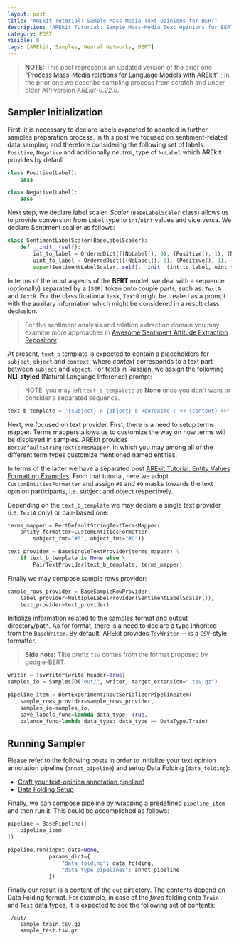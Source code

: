 ```yaml
---
layout: post
title: "AREkit Tutorial: Sample Mass-Media Text Opinions for BERT"
description: "AREkit Tutorial: Sample Mass-Media Text Opinions for BERT"
category: POST
visible: 0
tags: [AREkit, Samples, Neural Networks, BERT]
---
```


<!--more-->

> **NOTE:** This post represents an updated version of the prior one
>["Process Mass-Media relations for Language Models with AREkit"](https://nicolay-r.github.io/blog/articles/2022-05/process-mass-media-relations-with-arekit)
; in the prior one we describe sampling process from scratch and under older API version *AREkit-0.22.0*.
>
## Sampler Initialization

First, it is necessary to declare labels expected to adopted in further samples preparation process.
In this post we focused on sentiment-related data sampling and therefore considering the following 
set of labels: `Positive`, `Negative` and additionally *neutral*, type of `NoLabel` which AREkit provides by default.
```python
class Positive(Label):
    pass

class Negative(Label):
    pass
```

Next step, we declare label scaler.
*Scaler* (`BaseLabelScaler` class) allows us to provide conversion from `Label` type to `int`/`uint` values and vice versa.
We declare Sentiment scaller as follows:
```python
class SentimentLabelScaler(BaseLabelScaler):
    def __init__(self):
        int_to_label = OrderedDict([(NoLabel(), 0), (Positive(), 1), (Negative(), -1)])
        uint_to_label = OrderedDict([(NoLabel(), 0), (Positive(), 1), (Negative(), 2)])
        super(SentimentLabelScaler, self).__init__(int_to_label, uint_to_label)
```

In terms of the input aspects of the **BERT** model, 
we deal with a sequence (optionally) separated by a `[SEP]` token onto couple parts, such as:
`TextA` and `TextB`.
For the classificational task, `TextB` might be treated as a prompt with the auxilary information 
which might be considered in a result class decission.
> For the sentiment analysis and relation extraction domain you may examine more approaches in 
[Awesome Sentiment Attitude Extraction Repository](https://github.com/nicolay-r/awesome-sentiment-attitude-extraction)

At present, `text_b` template is expected to contain a placeholders for `subject`, `object` and `context`,
where *context* corresponds to a text part between `subject` and `object`.
For texts in Russian, we assign the following **NLI-styled** (Natural Language Inference) prompt:
> NOTE: you may left `text_b_tempalete` as **None** once you don't want to consider a separated sequence.
```python
text_b_template = '{subject} к {object} в контексте : << {context} >>'
```

Next, we focused on text provider.
First, there is a need to setup terms mapper.
Terms mappers allows us to customize the way on how terms will be displayed in samples.
AREkit provides `BertDefaultStringTextTermsMapper`, in which you may among all 
of the different term types customize mentioned named entities. 

In terms of the latter we have a separated post 
[AREkit Tutorial: Entity Values Formatting Examples](https://nicolay-r.github.io/blog/articles/2022-09/arekit-entity-formatters-examples).
From that tutorial, here we adopt `CustomEntitiesFormatter` and assign `#S` and `#O` masks towards the
text opinion participants, i.e. subject and object respectively.

Depending on the `text_b_template` we may declare a single text provider (i.e. `TextA` only)
or pair-based one:
```python
terms_mapper = BertDefaultStringTextTermsMapper(
    entity_formatter=CustomEntitiesFormatter(
        subject_fmt="#S", object_fmt="#O"))

text_provider = BaseSingleTextProvider(terms_mapper) \
    if text_b_template is None else \
        PairTextProvider(text_b_template, terms_mapper)
```

Finally we may compose sample rows provider:
```python
sample_rows_provider = BaseSampleRowProvider(
    label_provider=MultipleLabelProvider(SentimentLabelScaler()),
    text_provider=text_provider)
```

Initialize information related to the samples format and output directory/path.
As for format, there is a need to declare a type inherited from the `BaseWriter`.
By default, AREkit provides `TsvWriter` -- is a `CSV`-style formatter.

> **Side note:** Tilte prefix `tsv` comes from the format proposed by google-BERT.
 
```python
writer = TsvWriter(write_header=True)
samples_io = SamplesIO("out/", writer, target_extension=".tsv.gz")
```

```python
pipeline_item = BertExperimentInputSerializerPipelineItem(
    sample_rows_provider=sample_rows_provider,
    samples_io=samples_io,
    save_labels_func=lambda data_type: True,
    balance_func=lambda data_type: data_type == DataType.Train)
```


## Running Sampler

Please refer to the following posts in order to initialize your text opinion annotation pipeline (`annot_pipeline`)
and setup Data Folding (`data_folding`):
* [Craft your text-opinion annotation pipeline!](https://nicolay-r.github.io/blog/articles/2022-08/arekit-text-opinion-annotation-pipeline)
* [Data Folding Setup](https://nicolay-r.github.io/blog/articles/2022-09/arekit-sampling)

Finally, we can compose pipeline by wrapping a predefined `pipeline_item` and then run it!
This could be accomplished as follows:
```python
pipeline = BasePipeline([
    pipeline_item
])

pipeline.run(input_data=None,
             params_dict={
                 "data_folding": data_folding,
                 "data_type_pipelines": annot_pipeline 
             })
```

Finally our result is a content of the `out` directory.
The contents depend on Data Folding format.
For example, in case of the *fixed* folding onto `Train` and `Test` data types,
it is expected to see the following set of contents:
```
./out/
    sample_train.tsv.gz
    sample_test.tsv.gz
```
